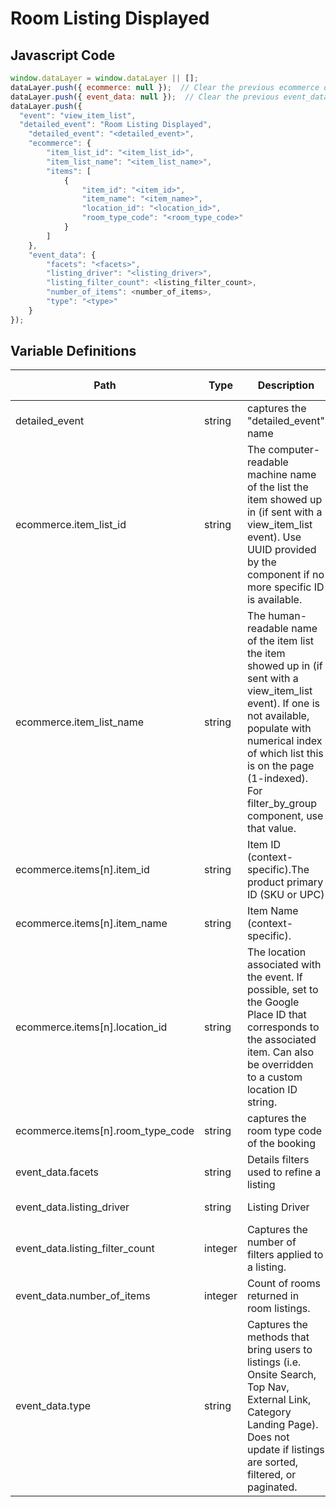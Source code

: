 # Room Listing Displayed

### 

## Javascript Code
```js
window.dataLayer = window.dataLayer || [];
dataLayer.push({ ecommerce: null });  // Clear the previous ecommerce object.
dataLayer.push({ event_data: null });  // Clear the previous event_data object.
dataLayer.push({
  "event": "view_item_list",
  "detailed_event": "Room Listing Displayed",
    "detailed_event": "<detailed_event>",
    "ecommerce": {
        "item_list_id": "<item_list_id>",
        "item_list_name": "<item_list_name>",
        "items": [
            {
                "item_id": "<item_id>",
                "item_name": "<item_name>",
                "location_id": "<location_id>",
                "room_type_code": "<room_type_code>"
            }
        ]
    },
    "event_data": {
        "facets": "<facets>",
        "listing_driver": "<listing_driver>",
        "listing_filter_count": <listing_filter_count>,
        "number_of_items": <number_of_items>,
        "type": "<type>"
    }
});
```

## Variable Definitions

|Path|Type|Description|Example|Pattern|Min Length|Max Length|Minimum|Maximum|Multiple Of|
| --- | --- | --- | --- | --- | --- | --- | --- | --- | --- |
|detailed_event|string|captures the "detailed\_event" name||||||||
|ecommerce.item_list_id|string|The computer-readable machine name of the list the item showed up in \(if sent with a view\_item\_list event\). Use UUID provided by the component if no more specific ID is available.|12345abcde12345|||||||
|ecommerce.item_list_name|string|The human-readable name of the item list the item showed up in \(if sent with a view\_item\_list event\). If one is not available, populate with numerical index of which list this is on the page \(1-indexed\). For filter\_by\_group component, use that value.|filter\_by\_group, recommended\_products, recently\_viewed\_products|||||||
|ecommerce.items[n].item_id|string|Item ID \(context-specific\).The product primary ID \(SKU or UPC\)|SKU\_12345|||||||
|ecommerce.items[n].item_name|string|Item Name \(context-specific\).|jeggings|||||||
|ecommerce.items[n].location_id|string|The location associated with the event. If possible, set to the Google Place ID that corresponds to the associated item. Can also be overridden to a custom location ID string.|L\_12345|||||||
|ecommerce.items[n].room_type_code|string|captures the room type code of the booking||||||||
|event_data.facets|string|Details filters used to refine a listing|sort\~price ascending\|color\~green\|size\~medium|||||||
|event_data.listing_driver|string|Listing Driver|Onsite Search, Curated Assortment, Navigation|||||||
|event_data.listing_filter_count|integer|Captures the number of filters applied to a listing.|0, 20, 12|||||||
|event_data.number_of_items|integer|Count of rooms returned in room listings.|1, 21, 111, 166|||||||
|event_data.type|string|Captures the methods that bring users to listings \(i.e. Onsite Search, Top Nav, External Link, Category Landing Page\). Does not update if listings are sorted, filtered, or paginated.|Product, Location, Event, Room, Content|||||||




